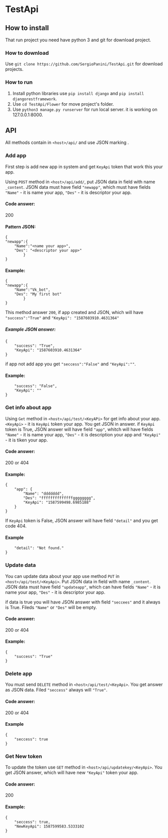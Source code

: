 # TestApi


## How to install 

That run project you need have python 3 and git for download project.

### How to download
Use `git clone https://github.com/SergioPanini/TestApi.git` for download projects. 

### How to run
1) Install python libraries use `pip install django` and `pip install djangorestframework`.
2) Use `cd TestApi/Flower` for move project's folder.  
3) Use `python3 manage.py runserver` for run local server. it is working on 127.0.0.1:8000.  


## API

All methods contain in `<host>/api/` and use JSON marking .

### Add app

First step is add new app in system and get `KeyApi` token that work this your app.

Using `POST` method in `<host>/api/add/`, put JSON data in field with name `_content`.
JSON data must have field `"newapp"`, which must have fields `"Name"` - it is name your app, `"Des"` - it is descriptor your app.

#### Code answer:
200

#### Pattern JSON:
```
{
"newapp":{
    "Name":"<name your app>",
    "Des": "<descriptor your app>"
        }
}
```

#### Example:
```
{
"newapp":{
    "Name":"Vk_bot",
    "Des": "My first bot"
        }
}
```

This method answer `200`, if app created and JSON, which will have `"success":"True"` and `"KeyApi": "1587603910.4631364"`

##### Example JSON answer:
```
{
    "success": "True",
    "KeyApi": "1587603910.4631364"
}
```

if app not add app you get `"seccess":"False"` and `"KeyApi":""`.

#### Example:
```{
    "success": "False",
    "KeyApi": ""
}
```
### Get info about app

Using `Get` method in `<host>/api/test/<KeyAPi>` for get info about your app.`<KeyApi>` - it is `KeyApi` token your app. You get JSON in answer. 
if `KeyApi` token is True, JSON answer will have field `"app"`, whitch will have fields `"Name"` - it is name your app, `"Des"` - it is description your app and `"KeyApi"` - it is tiken your app.

#### Code answer:
200 or 404

#### Example:
```
{
    "app": {
        "Name": "ddddddd",
        "Des": "ffffffffffffffgggggggg",
        "KeyApi": "1587599498.6985188"
    }
}
```

If `KeyApi` token is False, JSON answer will have field `"detail"` and you get code 404.

#### Example
```{
    "detail": "Not found."
}
```

### Update data

You can update data about your app use method `PUT` in `<host>/api/test/<KeyApi>`. Put JSON data in field with name `_content`.
JSON data must have field `"updateapp"`, which can have fields `"Name"` - it is name your app, `"Des"` - it is descriptor your app. 

if data is true you will have JSON answer with field `"seccees"` and it always is True. Fileds `"Name"` or `"Des"` will be empty.


#### Code answer:
200 or 404

#### Example:
```
{
    "success": "True"
}
```

### Delete app

You must send `DELETE` method in `<host>/api/test/<KeyApi>`. You get answer as JSON data.
Filed `"seccess"` always will `"True"`.

#### Code answer:
200 or 404

#### Example
```
{
    "seccess": true
}
```

### Get New token

To update the token use `GET` method in `<host>/api/updatekey/<KeyApi>`. You get JSON answer, which will have new 
`"KeyApi"` token your app.

#### Code answer:
200

#### Example:
```
{
    "seccess": true,
    "NewKeyApi": 1587599583.5333102
}
```
